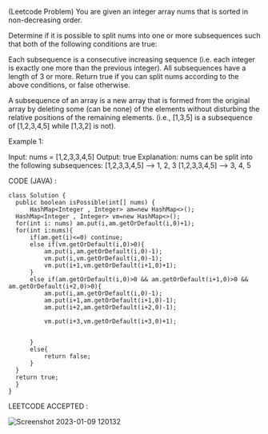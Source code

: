(Leetcode Problem)
You are given an integer array nums that is sorted in non-decreasing order.

Determine if it is possible to split nums into one or more subsequences such that both of the following conditions are true:

Each subsequence is a consecutive increasing sequence (i.e. each integer is exactly one more than the previous integer).
All subsequences have a length of 3 or more.
Return true if you can split nums according to the above conditions, or false otherwise.

A subsequence of an array is a new array that is formed from the original array by deleting some (can be none) of the elements without disturbing the relative positions of the remaining elements. (i.e., [1,3,5] is a subsequence of [1,2,3,4,5] while [1,3,2] is not).

 

Example 1:

Input: nums = [1,2,3,3,4,5]
Output: true
Explanation: nums can be split into the following subsequences:
[1,2,3,3,4,5] --> 1, 2, 3
[1,2,3,3,4,5] --> 3, 4, 5

CODE (JAVA) :

  ```
  class Solution {
    public boolean isPossible(int[] nums) {
        HashMap<Integer , Integer> am=new HashMap<>();
    HashMap<Integer , Integer> vm=new HashMap<>();
    for(int i: nums) am.put(i,am.getOrDefault(i,0)+1);
    for(int i:nums){
        if(am.get(i)<=0) continue;
        else if(vm.getOrDefault(i,0)>0){
            am.put(i,am.getOrDefault(i,0)-1);
            vm.put(i,vm.getOrDefault(i,0)-1);
            vm.put(i+1,vm.getOrDefault(i+1,0)+1);
        }
        else if(am.getOrDefault(i,0)>0 && am.getOrDefault(i+1,0)>0 && am.getOrDefault(i+2,0)>0){
            am.put(i,am.getOrDefault(i,0)-1);
            am.put(i+1,am.getOrDefault(i+1,0)-1);
            am.put(i+2,am.getOrDefault(i+2,0)-1);

            vm.put(i+3,vm.getOrDefault(i+3,0)+1);


        }
        else{
            return false;
        }
    }
    return true;
    }
}
  
  ```
LEETCODE ACCEPTED :

![Screenshot 2023-01-09 120132](https://user-images.githubusercontent.com/73281015/211257399-402b0d63-bf05-4e73-8288-f7ec77bab204.png)
